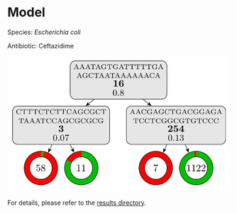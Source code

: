 
# Model

Species: *Escherichia coli*

Antibiotic: Ceftazidime

<a href="./model.pdf"><img src="./model.png" /></a>

For details, please refer to the [results directory](../../../../../results/cart_b/escherichia%20coli/ceftazidime/repeat_9/).

